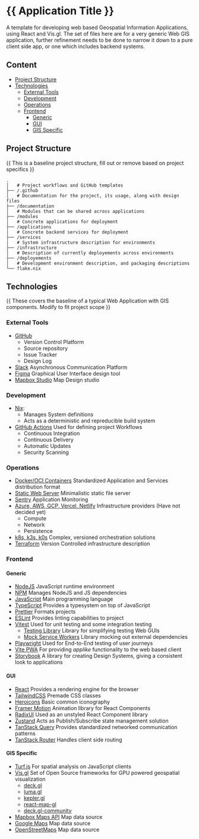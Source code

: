 # {{ Application Title }}

A template for developing web based Geospatial Information Applications, using React and Vis.gl.
The set of files here are for a very generic Web GIS application, further refinement needs to be done
to narrow it down to a pure client side app, or one which includes backend systems.

## Content

- [Project Structure](#project-structure)
- [Technologies](#technologies)
  - [External Tools](#external-tools)
  - [Development](#development)
  - [Operations](#operations)
  - [Frontend](#frontend)
    - [Generic](#generic)
    - [GUI](#gui)
    - [GIS Specific](#gis-specific)

## Project Structure

{{ This is a baseline project structure, fill out or remove based on project specifics }}

```
.
│   # Project workflows and GitHub templates
├── /.github
│   # Documentation for the project, its usage, along with design files
├── /documentation
│   # Modules that can be shared across applications
├── /modules
│   # Concrete applications for deployment
├── /applications
│   # Concrete backend services for deployment
├── /services
│   # System infrastructure description for environments
├── /infrastructure
│   # Description of currently deployements across environments
├── /deployements
│   # Development environment description, and packaging descriptions
└── flake.nix
```

## Technologies

{{ These covers the baseline of a typical Web Application with GIS components. Modify to fit project scope }}

### External Tools

- [GitHub]()
  - Version Control Platform
  - Source repository
  - Issue Tracker
  - Design Log
- [Slack]() Asynchronous Communication Platform
- [Figma]() Graphical User Interface design tool
- [Mapbox Studio]() Map Design studio

### Development

- [Nix]():
  - Manages System definitions
  - Acts as a deterministic and repreducible build system
- [GitHub Actions]() Used for defining project Workflows
  - Continuous Integration
  - Continuous Delivery
  - Automatic Updates
  - Security Scanning

### Operations

- [Docker/OCI Containers]() Standardized Application and Services distribution format
- [Static Web Server]() Minimalistic static file server
- [Sentry]() Application Monitoring
- [Azure, AWS, GCP, Vercel, Netlify]() Infrastructure providers (Have not decided yet)
  - Compute
  - Network
  - Persistence
- [k8s, k3s, k0s]() Complex, versioned orchestration solutions
- [Terraform]() Version Controlled infrastructure description

### Frontend

#### Generic

- [NodeJS]() JavaScript runtime environment
- [NPM]() Manages NodeJS and JS dependencies
- [JavaScript]() Main programming language
- [TypeScript]() Provides a typesystem on top of JavaScript
- [Prettier]() Formats projects
- [ESLint]() Provides linting capabilities to project
- [Vitest]() Used for unit testing and some integration testing
  - [Testing Library]() Library for simplifying testing Web GUIs
  - [Mock Service Workers]() Library mocking out external dependencies
- [Playwright]() Used for End-to-End testing of user journeys
- [Vite PWA]() For providing _applike_ functionality to the web based client
- [Storybook]() A library for creating Design Systems, giving a consistent look to applications

#### GUI

- [React]() Provides a rendering engine for the browser
- [TailwindCSS]() Premade CSS classes
- [Heroicons]() Basic common iconography
- [Framer Motion]() Animation library for React Components
- [RadixUI]() Used as an unstyled React Component library
- [Zustand]() Acts as Publish/Subscribe state management solution
- [TanStack Query]() Provides standardized networked communication patterns
- [TanStack Router]() Handles client side routing

#### GIS Specific

- [Turf.js]() For spatial analysis on JavaScript clients
- [Vis.gl]() Set of Open Source frameworks for GPU powered geospatial visualization
  - [deck.gl]()
  - [luma.gl]()
  - [kepler.gl]()
  - [react-map-gl]()
  - [deck.gl-community]()
- [Mapbox Maps API]() Map data source
- [Google Maps]() Map data source
- [OpenStreetMaps]() Map data source
